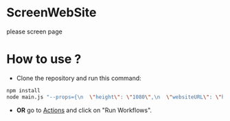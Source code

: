 # ScreenWebSite
please screen page

# How to use ?

* Clone the repository and run this command:
```sh
npm install
node main.js "--props={\n  \"height\": \"1080\",\n  \"websiteURL\": \"https://tai-studio.netlify.app/\",\n  \"width\": \"1920\"\n}"
```
* **OR** go to [Actions](https://github.com/LeGitHubDeTai/ScreenWebSite/actions/workflows/screen.yml) and click on "Run Workflows".

